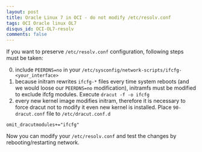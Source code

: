 ```yaml
---
layout: post
title: Oracle Linux 7 in OCI - do not modify /etc/resolv.conf
tags: OCI Oracle linux OL7
disqus_id: OCI-OL7-resolv
comments: false
---
```



If you want to preserve `/etc/resolv.conf` configuration, following steps must be taken:

0. include `PEERDNS=no` in your `/etc/sysconfig/network-scripts/ifcfg-<your_interface>`
0. because initram rewrites `ifcfg-*` files every time system reboots (and we would loose our `PEERDNS=no` modification), initramfs must be modified to exclude ifcfg modules. Execute `dracut -f -o ifcfg`
0. every new kernel image modifies initram, therefore it is necessary to force dracut not to modify it even new kernel is installed. Place `90-dracut.conf` file to `/etc/dracut.conf.d`
```
omit_dracutmodules+="ifcfg"
```

Now you can modify your `/etc/resolv.conf` and test the changes by rebooting/restarting network.

